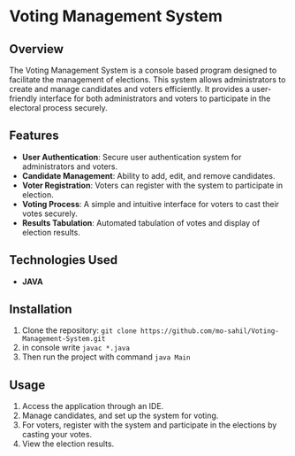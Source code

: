 # Voting Management System

## Overview
The Voting Management System is a console based program designed to facilitate the management of elections. This system allows administrators to create and manage candidates and voters efficiently. It provides a user-friendly interface for both administrators and voters to participate in the electoral process securely.

## Features
- **User Authentication**: Secure user authentication system for administrators and voters.
- **Candidate Management**: Ability to add, edit, and remove candidates.
- **Voter Registration**: Voters can register with the system to participate in election.
- **Voting Process**: A simple and intuitive interface for voters to cast their votes securely.
- **Results Tabulation**: Automated tabulation of votes and display of election results.

## Technologies Used
- **JAVA**

## Installation
1. Clone the repository: `git clone https://github.com/mo-sahil/Voting-Management-System.git`
2. in console write `javac *.java`
3. Then run the project with command `java Main`

## Usage
1. Access the application through an IDE.
2. Manage candidates, and set up the system for voting.
4. For voters, register with the system and participate in the elections by casting your votes.
5. View the election results.

